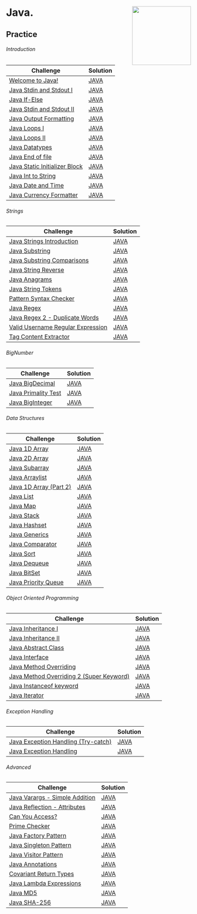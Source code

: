 # Java. <a href="https://www.hackerrank.com/danilo_nelder"> <img align="right" src="https://i.imgur.com/YQnaKXf.png" width="160px" /></a>

## Practice

###### Introduction
Challenge| Solution |
----------|----------
[Welcome to Java!](/Java/AllCompetitions/Welcome-Java.pdf)|[JAVA](src/com/br/JavaWelcome.java)
[Java Stdin and Stdout I](/Java/AllCompetitions/java-stdin-and-stdout-1.pdf)|[JAVA](src/com/br/JavaStdinAndStdout.java)
[Java If-Else](/Java/AllCompetitions/java-if-else.pdf)|[JAVA](src/com/br/JavaIfElse.java)
[Java Stdin and Stdout II](/Java/AllCompetitions/java-stdin-stdout2.pdf)|[JAVA](src/com/br/JavaStdinAndStdout2.java)
[Java Output Formatting](/Java/AllCompetitions/java-output-formatting.pdf)|[JAVA](src/com/br/JavaOutFormatting.java)
[Java Loops I](/Java/AllCompetitions/java-loops-i.pdf)|[JAVA](src/com/br/JavaLoops1.java)
[Java Loops II](/Java/AllCompetitions/java-loops.pdf)|[JAVA](src/com/br/JavaLoops2.java)
[Java Datatypes](/Java/AllCompetitions/java-datatypes.pdf)|[JAVA](src/com/br/JavaDataTypes.java)
[Java End of file](/Java/AllCompetitions/java-end-of-file.pdf)|[JAVA](src/com/br/JavaEndofFile.java)
[Java Static Initializer Block](/Java/AllCompetitions/java-static-initializer-block.pdf)|[JAVA](src/com/br/JavaStaticInitializerBlock.java)
[Java Int to String](/Java/AllCompetitions/java-int-to-string.pdf)|[JAVA](src/com/br/JavaIntToString.java)
[Java Date and Time](/Java/AllCompetitions/java-date-and-time.pdf)|[JAVA](src/com/br/JavaDateAndTime.java)
[Java Currency Formatter](/Java/AllCompetitions/java-currency-formatter.pdf)|[JAVA](src/com/br/JavaCurrencyFormatter.java)

###### Strings
Challenge| Solution |
----------|----------
[Java Strings Introduction](/Java/AllCompetitions/java-strings-introduction.pdf)|[JAVA](src/com/br/JavaStringIntroduction.java)
[Java Substring](/Java/AllCompetitions/java-substring.pdf)|[JAVA](src/com/br/JavaString.java)
[Java Substring Comparisons](/Java/AllCompetitions/java-string-compare.pdf)|[JAVA](src/com/br/JavaSubStringComparisons.java)
[Java String Reverse](/Java/AllCompetitions/java-string-reverse.pdf)|[JAVA](src/com/br/JavaStringReverse.java)
[Java Anagrams](/Java/AllCompetitions/java-anagrams.pdf)|[JAVA](src/com/br/JavaAnagrams.java)
[Java String Tokens](/Java/AllCompetitions/java-string-tokens.pdf)|[JAVA](src/com/br/JavaStringTokens.java)
[Pattern Syntax Checker](/Java/AllCompetitions/pattern-syntax-checker.pdf)|[JAVA](src/com/br/PatternSyntaxChecker.java)
[Java Regex](/Java/AllCompetitions/java-regex.pdf)|[JAVA](src/com/br/JavaRegex.java)
[Java Regex 2 - Duplicate Words](/Java/AllCompetitions/duplicate-word.pdf)|[JAVA](src/com/br/DuplicateWords.java)
[Valid Username Regular Expression](/Java/AllCompetitions/valid-username-checker.pdf)|[JAVA](src/com/br/ValidUsernameRegularExpression.java)
[Tag Content Extractor](/Java/AllCompetitions/tag-content-extractor.pdf)|[JAVA](src/com/br/TagContentExtractor.java)

###### BigNumber
Challenge| Solution |
----------|----------
[Java BigDecimal](/Java/AllCompetitions/java-bigdecimal.pdf)|[JAVA](src/com/br/BigDecimalClass.java)
[Java Primality Test](/Java/AllCompetitions/java-primality-test.pdf)|[JAVA](src/com/br/JavaPrimalityTest.java)
[Java BigInteger](/Java/AllCompetitions/java-biginteger.pdf)|[JAVA](src/com/br/JavaBigInteger.java)

###### Data Structures
Challenge| Solution |
----------|----------
[Java 1D Array](/Java/AllCompetitions/java-1d-array-introduction.pdf)|[JAVA](src/com/br/Java1DArray.java)
[Java 2D Array](/Java/AllCompetitions/java-2d-array.pdf)|[JAVA](src/com/br/Java2DArray.java)
[Java Subarray](/Java/AllCompetitions/java-negative-subarray.pdf)|[JAVA](src/com/br/JavaSubArray.java)
[Java Arraylist](/Java/AllCompetitions/java-arraylist.pdf)|[JAVA](src/com/br/JavaArrayList.java)
[Java 1D Array (Part 2)](/Java/AllCompetitions/java-1d-array.pdf)|[JAVA](src/com/br/Java1DArrayPart2.java)
[Java List](/Java/AllCompetitions/java-list.pdf)|[JAVA](src/com/br/JavaList.java)
[Java Map](/Java/AllCompetitions/phone-book.pdf)|[JAVA](src/com/br/JavaMap.java)
[Java Stack](/Java/AllCompetitions/java-stack.pdf)|[JAVA](src/com/br/JavaStack.java)
[Java Hashset](/Java/AllCompetitions/java-hashset.pdf)|[JAVA](src/com/br/JavaHashset.java)
[Java Generics](/Java/AllCompetitions/java-generics.pdf)|[JAVA](src/com/br/JavaGerenics.java)
[Java Comparator](/Java/AllCompetitions/java-comparator.pdf)|[JAVA](src/com/br/JavaComparator.java)
[Java Sort](/Java/AllCompetitions/java-sort.pdf)|[JAVA](src/com/br/JavaSort.java)
[Java Dequeue](/Java/AllCompetitions/java-dequeue.pdf)|[JAVA](src/com/br/JavaDequeue.java)
[Java BitSet](/Java/AllCompetitions/java-bitset.pdf)|[JAVA](src/com/br/JavaBitSet.java)
[Java Priority Queue](/Java/AllCompetitions/java-priority-queue.pdf)|[JAVA](src/com/br/JavaPriorityQueue.java)

###### Object Oriented Programming
Challenge| Solution |
----------|----------
[Java Inheritance I](/Java/AllCompetitions/java-inheritance-1.pdf)|[JAVA](src/com/br/JavaInheritance1.java)
[Java Inheritance II](/Java/AllCompetitions/java-inheritance-2.pdf)|[JAVA](src/com/br/JavaInheritance2.java)
[Java Abstract Class](/Java/AllCompetitions/java-abstract-class.pdf)|[JAVA](src/com/br/JavaAbstractClass.java)
[Java Interface](/Java/AllCompetitions/java-interface.pdf)|[JAVA](src/com/br/JavaInterface.java)
[Java Method Overriding](/Java/AllCompetitions/java-method-overriding.pdf)|[JAVA](src/com/br/JavaMethodOverriding.java)
[Java Method Overriding 2 (Super Keyword)](/Java/AllCompetitions/java-method-overriding-2-super-keyword.pdf)|[JAVA](src/com/br/JavaMethodOverriding2.java)
[Java Instanceof keyword](/Java/AllCompetitions/java-instanceof-keyword.pdf)|[JAVA](src/com/br/JavaInstanceofKeyword.java)
[Java Iterator](/Java/AllCompetitions/java-iterator.pdf)|[JAVA](src/com/br/JavaIterator.java)

###### Exception Handling
Challenge| Solution |
----------|----------
[Java Exception Handling (Try-catch)](/Java/AllCompetitions/java-exception-handling-try-catch.pdf)|[JAVA](src/com/br/JavaExceptionHandlingTryCatch.java)
[Java Exception Handling](/Java/AllCompetitions/java-exception-handling.pdf)|[JAVA](src/com/br/JavaExceptionHandling.java)

###### Advanced
Challenge| Solution |
----------|----------
[Java Varargs - Simple Addition](/Java/AllCompetitions/simple-addition-varargs.pdf)|[JAVA](src/com/br/JavaVarargsSimpleAddition.java)
[Java Reflection - Attributes](/Java/AllCompetitions/java-reflection-attributes.pdf)|[JAVA](src/com/br/JavaReflectionAttributes.java)
[Can You Access?](/Java/AllCompetitions/can-you-access.pdf)|[JAVA](src/com/br/CanYouAcess.java)
[Prime Checker](/Java/AllCompetitions/prime-checker.pdf)|[JAVA](src/com/br/PrimeChecker.java)
[Java Factory Pattern](/Java/AllCompetitions/java-factory.pdf)|[JAVA](src/com/br/JavaFactoryParttern.java)
[Java Singleton Pattern](/Java/AllCompetitions/java-singleton.pdf)|[JAVA](src/com/br/JavaSingletonPattern.java)
[Java Visitor Pattern](/Java/AllCompetitions/java-vistor-pattern.pdf)|[JAVA](src/com/br/JavaVisitorPattern.java)
[Java Annotations](/Java/AllCompetitions/java-annotations.pdf)|[JAVA](src/com/br/JavaAnnotations.java)
[Covariant Return Types](/Java/AllCompetitions/java-covariance-.pdf)|[JAVA](src/com/br/CovariantReturnTypes.java)
[Java Lambda Expressions](/Java/AllCompetitions/java-lambda-expressions.pdf)|[JAVA](src/com/br/JavaLambdaExpressions.java)
[Java MD5](/Java/AllCompetitions/java-md5.pdf)|[JAVA](src/com/br/JavaMD5.java)
[Java SHA-256](/Java/AllCompetitions/sha-256.pdf)|[JAVA](src/com/br/SHA256.java)
